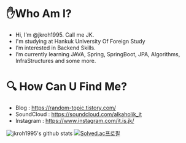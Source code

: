 # ✋Who Am I?
- Hi, I’m @jkroh1995. Call me JK.
- I'm studying at Hankuk University Of Foreign Study
- I’m interested in Backend Skills.
- I’m currently learning JAVA, Spring, SpringBoot, JPA, Algorithms, InfraStructures and some more.

# 🔍 How Can U Find Me?
- Blog : https://random-topic.tistory.com/
- SoundCloud : https://soundcloud.com/alkaholik_it
- Instagram : https://www.instagram.com/it.is.jk/
<!---
jkroh1995/jkroh1995 is a ✨ special ✨ repository because its `README.md` (this file) appears on your GitHub profile.
You can click the Preview link to take a look at your changes.
--->
![jkroh1995's github stats](https://github-readme-stats.vercel.app/api?username=jkroh1995&show_icons=true)
[![Solved.ac프로필](http://mazassumnida.wtf/api/v2/generate_badge?boj=njk1995)](https://solved.ac/njk1995)
